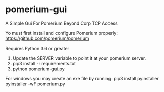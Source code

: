 # pomerium-gui
A Simple Gui For Pomerium Beyond Corp TCP Access

Yo must first install and configure Pomerium properly:  https://github.com/pomerium/pomerium


Requires Python 3.6 or greater

  1. Update the SERVER variable to point it at your pomerium server. 
  2. pip3 install -r requirements.txt
  3. python pomerium-gui.py 

For windows you may create an exe file by running: 
  pip3 install pyinstaller
  pyinstaller -wF pomerium.py
